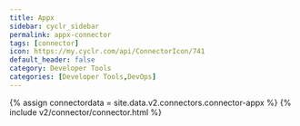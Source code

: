 ```yaml
---
title: Appx
sidebar: cyclr_sidebar
permalink: appx-connector
tags: [connector]
icon: https://my.cyclr.com/api/ConnectorIcon/741
default_header: false
category: Developer Tools
categories: [Developer Tools,DevOps]
---
```

{% assign connectordata = site.data.v2.connectors.connector-appx %}
{% include v2/connector/connector.html %}	